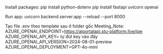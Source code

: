 Install packages:
pip install python-dotenv
pip install fastapi uvicorn openai



Run app:
uvicorn backend.server:app --reload --port 8000

Tạo file .env theo template sau ở folder gốc Meeting_Note:
AZURE_OPENAI_ENDPOINT=https://aiportalapi.stu-platform.live/jpe
AZURE_OPENAI_API_KEY= tự đút key vào đây
AZURE_OPENAI_API_VERSION=2024-08-01-preview
AZURE_OPENAI_DEPLOYMENT=GPT-4o-mini

